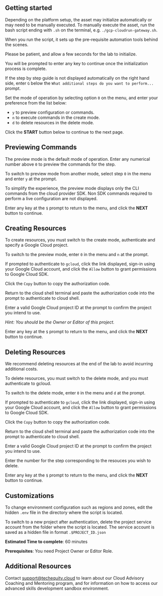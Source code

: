 ## Getting started

Depending on the platform setup, the asset may initialize automatically or may need to be manually executed. To manually execute the asset, run the bash script ending with `.sh` on the terminal, e.g.  `./gcp-cloudrun-gateway.sh`.

When you run the script, it sets up the pre-requisite automation tools behind the scenes. 

Please be patient, and allow a few seconds for the lab to initialize. 

You will be prompted to enter any key to continue once the initialization process is complete.

If the step by step guide is not displayed automatically on the right hand side, enter `G` below the `What additional steps do you want to perform...` prompt.

Set the mode of operation by selecting option `0` on the menu, and enter your preference from the list below:

- `y` to preview configuration or commands.
- `n` to execute commands in the create mode.
- `d` to delete resources in the delete mode.

Click the **START** button below to continue to the next page.

## Previewing Commands 

The preview mode is the default mode of operation. Enter any numerical number above `0` to preview the commands for the step.

To switch to preview mode from another mode, select step `0` in the menu and enter `y` at the prompt.

To simplify the experience, the preview mode displays only the CLI commands from the cloud provider SDK. Non SDK commands required to perform a live configuration are not displayed.

Enter any key at the `$` prompt to return to the menu, and click the **NEXT** button to continue.

## Creating Resources

To create resources, you must switch to the create mode, authenticate and specify a Google Cloud project. 

To switch to the preview mode, enter `0` in the menu and `n` at the prompt.

If prompted to authenticate to `gcloud`, click the link displayed, sign-in using your Google Cloud account, and click the `Allow` button to grant permissions to Google Cloud SDK. 

Click the `Copy` button to copy the authorization code. 

Return to the cloud shell terminal and paste the authorization code into the prompt to authenticate to cloud shell.

Enter a valid Google Cloud project ID at the prompt to confirm the project you intend to use. 

*Hint: You should be the Owner or Editor of this project.*

Enter any key at the `$` prompt to return to the menu, and click the **NEXT** button to continue.

## Deleting Resources

We recommend deleting resources at the end of the lab to avoid incurring additional costs.

To delete resources, you must switch to the delete mode, and you must authenticate to gcloud. 

To switch to the delete mode, enter `0` in the menu and `d` at the prompt.

If prompted to authenticate to `gcloud`, click the link displayed, sign-in using your Google Cloud account, and click the `Allow` button to grant permissions to Google Cloud SDK. 

Click the `Copy` button to copy the authorization code. 

Return to the cloud shell terminal and paste the authorization code into the prompt to authenticate to cloud shell.

Enter a valid Google Cloud project ID at the prompt to confirm the project you intend to use. 

Enter the number for the step corresponding to the resouces you wish to delete.

Enter any key at the `$` prompt to return to the menu, and click the **NEXT** button to continue.

## Customizations

To change environment configuration such as regions and zones, edit the hidden `.env` file in the  directory where the script is located.

To switch to a new project after authentication, delete the project service account from the folder where the script is located. The service account is saved as a hidden file in format `.$PROJECT_ID.json`

**Estimated Time to complete**: 60 minutes

**Prerequisites**: You need Project Owner or Editor Role.

## Additional Resources

Contact support@techequity.cloud to learn about our Cloud Advisory Coaching and Mentoring program, and for information on how to access our advanced skills development sandbox environment.